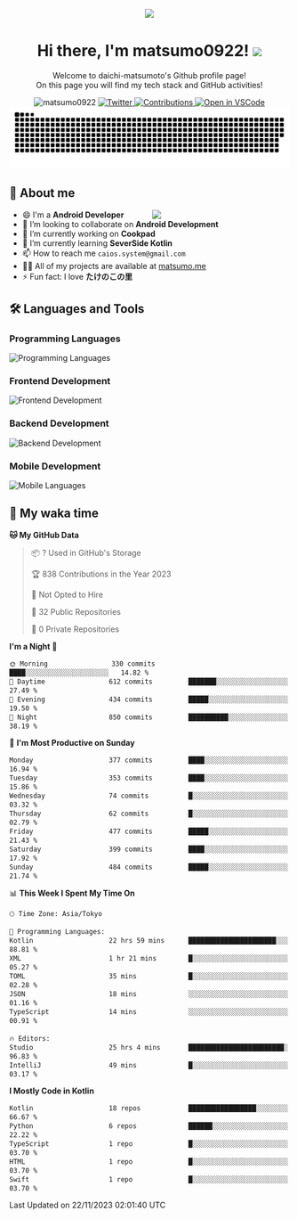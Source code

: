 <p align="center"><img src="https://capsule-render.vercel.app/api?type=waving&color=gradient&height=300&section=header&text=Hi%20I%27m%20matsumo&fontSize=90&animation=fadeIn&fontAlignY=38&desc=Welcome%20to%20daichi-matsumoto%27s%20GitHub%20profile%20&descAlignY=55&descAlign=62"></p>

<h1 align="center">Hi there, I'm matsumo0922! <img src="https://media.giphy.com/media/hvRJCLFzcasrR4ia7z/giphy.gif" width="32"></h1>

<p align="center">
Welcome to daichi-matsumoto's Github profile page!<br>
On this page you will find my tech stack and GitHub activities!
</p>

<div align="center">
  <img src="https://komarev.com/ghpvc/?username=matsumo0922&label=Profile%20views&color=ac3726&style=flat" alt="matsumo0922" />
  <a href="https://twitter.com/matsumo0922">
    <img src="https://badgen.net/badge/twitter/@matsumo0922?icon=twitter" alt="Twitter" />
  </a>
  <a href="https://qiita.com/CAIOS">
    <img src="https://badgen.org/img/qiita/CAIOS/contributions?style=flat" alt="Contributions" />
  </a>
  <a href="https://open.vscode.dev/matsumo0922/matsumo0922">
    <img alt="Open in VSCode" src="https://img.shields.io/static/v1?logo=visualstudiocode&label=&message=Open%20in%20Visual%20Studio%20Code&labelColor=2c2c32&color=007acc&logoColor=007acc" />
  </a>
</div>

<picture>
  <source media="(prefers-color-scheme: dark)" srcset="./resources/github-contribution-grid-snake-dark.svg" />
  <source media="(prefers-color-scheme: light)" srcset="./resources/github-contribution-grid-snake-light.svg" />
  <img alt="github-snake" src="./resources/github-contribution-grid-snake-light.svg" />
</picture>

## 📝 About me

<picture>
  <source media="(prefers-color-scheme: dark)" srcset="https://github-readme-stats.vercel.app/api?username=matsumo0922&show_icons=true&locale=en&theme=dark" />
  <source media="(prefers-color-scheme: light)" srcset="https://github-readme-stats.vercel.app/api?username=matsumo0922&show_icons=true&locale=en&theme=default" />
  <img align="right" width="49%" src="https://github-readme-stats.vercel.app/api?username=matsumo0922&show_icons=true&locale=en&theme=default" />
</picture>

- 😄 I'm a **Android Developer**
- 👯 I’m looking to collaborate on **Android Development**
- 🔭 I’m currently working on **Cookpad**
- 🌱 I’m currently learning **SeverSide Kotlin**
- 📫 How to reach me `caios.system@gmail.com`
- 👨‍💻 All of my projects are available at [matsumo.me](matsumo.me)
- ⚡ Fun fact: I love **たけのこの里**

## 🛠️ Languages and Tools

### Programming Languages
![Programming Languages](https://skillicons.dev/icons?i=kotlin,java,c,cpp,ruby,py,md)

### Frontend Development
![Frontend Development](https://skillicons.dev/icons?i=kotlin,next,react,html,css)

### Backend Development
![Backend Development](https://skillicons.dev/icons?i=kotlin,graphql,rails,redis,nodejs)

### Mobile Development
![Mobile Languages](https://skillicons.dev/icons?i=kotlin,ktor)

## 📌 My waka time
<!--START_SECTION:waka-->
**🐱 My GitHub Data** 

> 📦 ? Used in GitHub's Storage 
 > 
> 🏆 838 Contributions in the Year 2023
 > 
> 🚫 Not Opted to Hire
 > 
> 📜 32 Public Repositories 
 > 
> 🔑 0 Private Repositories 
 > 
**I'm a Night 🦉** 

```text
🌞 Morning                330 commits         ████░░░░░░░░░░░░░░░░░░░░░   14.82 % 
🌆 Daytime                612 commits         ███████░░░░░░░░░░░░░░░░░░   27.49 % 
🌃 Evening                434 commits         █████░░░░░░░░░░░░░░░░░░░░   19.50 % 
🌙 Night                  850 commits         ██████████░░░░░░░░░░░░░░░   38.19 % 
```
📅 **I'm Most Productive on Sunday** 

```text
Monday                   377 commits         ████░░░░░░░░░░░░░░░░░░░░░   16.94 % 
Tuesday                  353 commits         ████░░░░░░░░░░░░░░░░░░░░░   15.86 % 
Wednesday                74 commits          █░░░░░░░░░░░░░░░░░░░░░░░░   03.32 % 
Thursday                 62 commits          █░░░░░░░░░░░░░░░░░░░░░░░░   02.79 % 
Friday                   477 commits         █████░░░░░░░░░░░░░░░░░░░░   21.43 % 
Saturday                 399 commits         ████░░░░░░░░░░░░░░░░░░░░░   17.92 % 
Sunday                   484 commits         █████░░░░░░░░░░░░░░░░░░░░   21.74 % 
```


📊 **This Week I Spent My Time On** 

```text
🕑︎ Time Zone: Asia/Tokyo

💬 Programming Languages: 
Kotlin                   22 hrs 59 mins      ██████████████████████░░░   88.81 % 
XML                      1 hr 21 mins        █░░░░░░░░░░░░░░░░░░░░░░░░   05.27 % 
TOML                     35 mins             █░░░░░░░░░░░░░░░░░░░░░░░░   02.28 % 
JSON                     18 mins             ░░░░░░░░░░░░░░░░░░░░░░░░░   01.16 % 
TypeScript               14 mins             ░░░░░░░░░░░░░░░░░░░░░░░░░   00.91 % 

🔥 Editors: 
Studio                   25 hrs 4 mins       ████████████████████████░   96.83 % 
IntelliJ                 49 mins             █░░░░░░░░░░░░░░░░░░░░░░░░   03.17 % 
```

**I Mostly Code in Kotlin** 

```text
Kotlin                   18 repos            █████████████████░░░░░░░░   66.67 % 
Python                   6 repos             ██████░░░░░░░░░░░░░░░░░░░   22.22 % 
TypeScript               1 repo              █░░░░░░░░░░░░░░░░░░░░░░░░   03.70 % 
HTML                     1 repo              █░░░░░░░░░░░░░░░░░░░░░░░░   03.70 % 
Swift                    1 repo              █░░░░░░░░░░░░░░░░░░░░░░░░   03.70 % 
```




 Last Updated on 22/11/2023 02:01:40 UTC
<!--END_SECTION:waka-->
